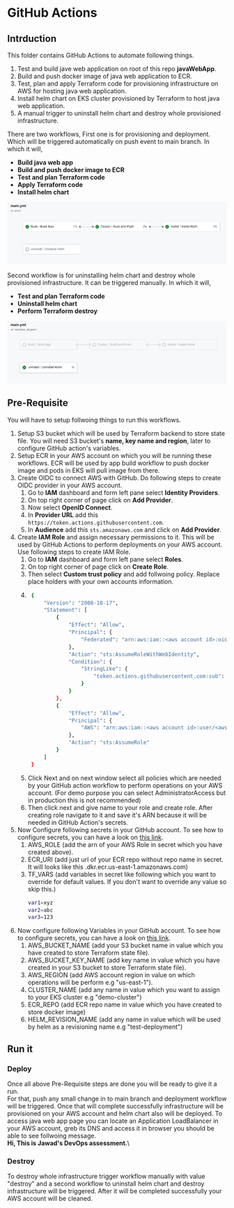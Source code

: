# GitHub Actions
## Intrduction
This folder contains GitHub Actions to automate following things.
1) Test and build jave web application on root of this repo **javaWebApp**.
2) Build and push docker image of java web application to ECR.
3) Test, plan and apply Terraform code for provisioning infrastructure on AWS for hosting java web application.
4) Install helm chart on EKS cluster provisioned by Terraform to host java web application.
5) A manual trigger to uninstall helm chart and destroy whole provisioned infrastructure.

There are two workflows, First one is for provisioning and deployment. Which will be triggered automatically on push event to main branch. In which it will,
- **Build java web app**
- **Build and push docker image to ECR**
- **Test and plan Terraform code**
- **Apply Terraform code**
- **Install helm chart**

![deploy workflow png](https://raw.githubusercontent.com/iam-jawad/app-with-helm/main/.github/install-workflow.png)

Second workflow is for uninstalling helm chart and destroy whole provisioned infrastructure. It can be triggered manually. In which it will,

- **Test and plan Terraform code**
- **Uninstall helm chart**
- **Perform Terraform destroy**

![deploy workflow png](https://raw.githubusercontent.com/iam-jawad/app-with-helm/main/.github/uninstall-workflow.png)

## Pre-Requisite
You will have to setup follwoing things to run this workflows.
1. Setup S3 bucket which will be used by Terraform backend to store state file. You will need S3 bucket's **name, key name and region**, later to configure GitHub action's variables.
2. Setup ECR in your AWS account on which you will be running these workflows. ECR will be used by app build workflow to push docker image and pods in EKS will pull image from there.
3. Create OIDC to connect AWS with GitHub. Do following steps to create OIDC provider in your AWS account.
    1. Go to **IAM** dashboard and form left pane select **Identity Providers**.
    2. On top right corner of page click on **Add Provider**.
    3. Now select **OpenID Connect**.
    4. In **Provider URL** add this ```https://token.actions.githubusercontent.com```.
    5. In **Audience** add this ```sts.amazonaws.com``` and click on **Add Provider**.
4. Create **IAM Role** and assign necessary permissions to it. This will be used by GitHub Actions to perform deployments on your AWS account. Use following steps to create IAM Role.
    1. Go to **IAM** dashboard and form left pane select **Roles**.
    2. On top right corner of page click on **Create Role**.
    3. Then select **Custom trust policy** and add follwoing policy. Replace place holders with your own accounts information.
    4. ```sh
        {
            "Version": "2008-10-17",
            "Statement": [
                {
                    "Effect": "Allow",
                    "Principal": {
                        "Federated": "arn:aws:iam::<aws account id>:oidc-provider/token.actions.githubusercontent.com"
                    },
                    "Action": "sts:AssumeRoleWithWebIdentity",
                    "Condition": {
                        "StringLike": {
                            "token.actions.githubusercontent.com:sub": "repo:<github username>/<repo     name>:ref:refs/heads/<branch>"
                        }
                    }
                },
                {
                    "Effect": "Allow",
                    "Principal": {
                        "AWS": "arn:aws:iam::<aws account id>:user/<aws account username>"
                    },
                    "Action": "sts:AssumeRole"
                }
            ]
        }
        ```
    5. Click Next and on next window select all policies which are needed by your GitHub action workflow to perform operations on your AWS account. (For demo purpose you can select AdministratorAccess but in production this is not recommended)
    6. Then click next and give name to your role and create role. After creating role navigate to it and save it's ARN because it will be needed in GitHub Action's secrets.
5. Now Configure following secrets in your GitHub account. To see how to configure secrets, you can have a look on [this link](https://docs.github.com/en/actions/security-for-github-actions/security-guides/using-secrets-in-github-actions).
    1. AWS_ROLE (add the arn of your AWS Role in secret which you have created above).
    2. ECR_URI (add just url of your ECR repo without repo name in secret. It will looks like this <account id>.dkr.ecr.us-east-1.amazonaws.com)
    3. TF_VARS (add variables in secret like following which you want to override for default values. If you don't want to override any value so skip this.)
        ```sh
        var1=xyz
        var2=abc
        var3=123
        ```
6. Now configure following Variables in your GitHub account. To see how to configure secrets, you can have a look on [this link](https://docs.github.com/en/actions/writing-workflows/choosing-what-your-workflow-does/variables).
    1. AWS_BUCKET_NAME (add your S3 bucket name in value which you have created to store Terraform state file).
    2. AWS_BUCKET_KEY_NAME (add key name in value which you have created in your S3 bucket to store Terraform state file).
    3. AWS_REGION (add AWS account region in value on which operations will be perform e.g "us-east-1").
    4. CLUSTER_NAME (add any name in value which you want to assign to your EKS cluster e.g "demo-cluster")
    5. ECR_REPO (add ECR repo name in value which you have created to store docker image)
    6. HELM_REVISION_NAME (add any name in value which will be used by helm as a revisioning name e.g "test-deployment")

## Run it
### Deploy
Once all above Pre-Requisite steps are done you will be ready to give it a run.\
For that, push any small change in to main branch and deployment workflow will be triggered. Once that will complete successfully infrastructure will be provisioned on your AWS account and helm chart also will be deployed. To access java web app page you can locate an Application LoadBalancer in your AWS account, greb its DNS and access it in browser you should be able to see follwoing message.\
**Hi, This is Jawad's DevOps assessment.**\
### Destroy
To destroy whole infrastructure trigger workflow manually with value "destroy" and a second workflow to uninstall helm chart and destroy infrastructure will be triggered. After it will be completed successfully your AWS account will be cleaned.